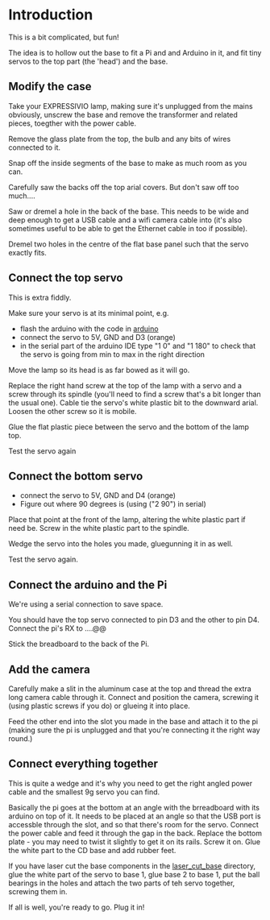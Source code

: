 # Introduction

This is a bit complicated, but fun!

The idea is to hollow out the base to fit a Pi and and Arduino in it, and 
fit tiny servos to the top part (the 'head') and the base.

## Modify the case

Take your EXPRESSIVIO lamp, making sure it's unplugged from the mains 
obviously, unscrew the base and remove the transformer and related 
pieces, toegther with the power cable.

Remove the glass plate from the top, the bulb and any bits of wires 
connected to it.

Snap off the inside segments of the base to make as much room as you can.

Carefully saw the backs off the top arial covers. But don't saw off too much....

Saw or dremel a hole in the back of the base. This needs to be wide and 
deep enough to get a USB cable and a wifi camera cable into (it's also 
sometimes useful to be able to get the Ethernet cable in too if possible).

Dremel two holes in the centre of the flat base panel such that the servo 
exactly fits. 

## Connect the top servo

This is extra fiddly.

Make sure your servo is at its minimal point, e.g.

 * flash the arduino with the code in [arduino](/arduino)
 * connect the servo to 5V, GND and D3 (orange)
 * in the serial part of the arduino IDE type "1 0" and "1 180" to check that the servo is going from min to max in the right direction

Move the lamp so its head is as far bowed as it will go.

Replace the right hand screw at the top of the lamp with a servo and a 
screw through its spindle (you'll need to find a screw that's a bit longer 
than the usual one). Cable tie the servo's white plastic bit to the 
downward arial. Loosen the other screw so it is mobile.

Glue the flat plastic piece between the servo and the bottom of the lamp top.

Test the servo again

## Connect the bottom servo

 * connect the servo to 5V, GND and D4 (orange)
 * Figure out where 90 degrees is (using ("2 90") in serial)

Place that point at the front of the lamp, altering the white plastic part 
if need be. Screw in the white plastic part to the spindle.

Wedge the servo into the holes you made, gluegunning it in as well.

Test the servo again.

## Connect the arduino and the Pi

We're using a serial connection to save space.

You should have the top servo connected to pin D3 and the other to pin D4. 
Connect the pi's RX to ....@@

Stick the breadboard to the back of the Pi.

## Add the camera

Carefully make a slit in the aluminum case at the top and thread the extra 
long camera cable through it. Connect and position the camera, screwing it 
(using plastic screws if you do) or glueing it into place.

Feed the other end into the slot you made in the base and attach it to the 
pi (making sure the pi is unplugged and that you're connecting it the right 
way round.)

## Connect everything together

This is quite a wedge and it's why you need to get the right angled power 
cable and the smallest 9g servo you can find.

Basically the pi goes at the bottom at an angle with the brreadboard with 
its arduino on top of it. It needs to be placed at an angle so that the USB 
port is accessble through the slot, and so that there's room for the servo. 
Connect the power cable and feed it through the gap in the back. Replace 
the bottom plate - you may need to twist it slightly to get it on its 
rails. Screw it on. Glue the white part to the CD base and add rubber feet.

If you have laser cut the base components in the 
[laser_cut_base](laser_cut_base/) directory, glue the white part of the 
servo to base 1, glue base 2 to base 1, put the ball bearings in the holes 
and attach the two parts of teh servo together, screwing them in.

If all is well, you're ready to go. Plug it in!

